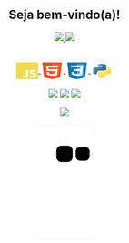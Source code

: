 <div align="center">
<h2> Seja bem-vindo(a)!</h2>
</div>
<div align="center">
  <a href="https://github.com/Bruno-Luiz-CNR">
  <img height="180em" src="https://github-readme-stats.vercel.app/api?username=Bruno-Luiz-CNR&show_icons=true&theme=dracula&include_all_commits=true&count_private=true"/>
  <img height="180em" src="https://github-readme-stats.vercel.app/api/top-langs/?username=Bruno-Luiz-CNR&layout=compact&langs_count=7&theme=dracula"/>
</div>
</div>
</br>
<div align="center">
<div style="display: inline_block"><br>
  <img align="center" alt="Bruno-Js" height="30" width="40" src="https://raw.githubusercontent.com/devicons/devicon/master/icons/javascript/javascript-plain.svg">
  <img align="center" alt="Bruno-HTML" height="30" width="40" src="https://raw.githubusercontent.com/devicons/devicon/master/icons/html5/html5-original.svg">
  <img align="center" alt="Bruno-CSS" height="30" width="40" src="https://raw.githubusercontent.com/devicons/devicon/master/icons/css3/css3-original.svg">
  <img align="center" alt="Bruno-Python" height="30" width="40" src="https://raw.githubusercontent.com/devicons/devicon/master/icons/python/python-original.svg">
</div>
</div>
</br>

 <div align="center">
  <a href="https://www.instagram.com/brunolu1z/" target="_blank"><img src="https://img.shields.io/badge/-Instagram-%23E4405F?style=for-the-badge&logo=instagram&logoColor=white" target="_blank"></a> 
  <a href = "mailto:bluizft@gmail.com"><img src="https://img.shields.io/badge/-Gmail-%23333?style=for-the-badge&logo=gmail&logoColor=white" target="_blank"></a>
  <a href="https://www.linkedin.com/in/bruno-luiz-56901658/" target="_blank"><img src="https://img.shields.io/badge/-LinkedIn-%230077B5?style=for-the-badge&logo=linkedin&logoColor=white" target="_blank"></a> 

</br>
<p align="center">   <img alingn="center" src="https://profile-counter.glitch.me/Bruno-Luiz-CNR/count.svg" /></p>

![snake gif](https://github.com/Bruno-Luiz-CNR/Bruno-Luiz-CNR/blob/output/github-contribution-grid-snake.svg)

</div>
